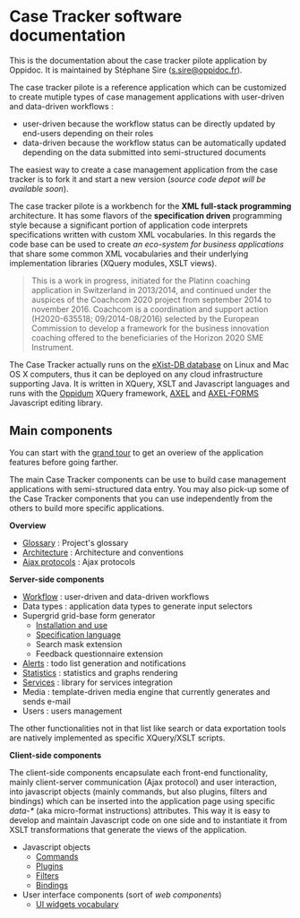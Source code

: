 # Case Tracker software documentation

This is the documentation about the case tracker pilote application by Oppidoc. It is maintained by Stéphane Sire (<s.sire@oppidoc.fr>).

The case tracker pilote is a reference application which can be customized to create mutiple types of case management applications with user-driven and data-driven workflows :

- user-driven because the workflow status can be directly updated by end-users depending on their roles
- data-driven because the workflow status can be automatically updated depending on the data submitted into semi-structured documents

The easiest way to create a case management application from the case tracker is to fork it and start a new version (*source code depot will be available soon*).

The case tracker pilote is a workbench for the **XML full-stack programming** architecture. It has some flavors of the **specification driven** programming style because a significant portion of application code interprets specifications written with custom XML  vocabularies. In this regards the code base can be used to create *an eco-system for business applications* that share some common XML vocabularies and their underlying implementation libraries (XQuery modules, XSLT views).

> This is a work in progress, initiated for the Platinn coaching application in Switzerland in 2013/2014, and continued under the auspices of the Coachcom 2020 project from september 2014 to november 2016. Coachcom is a coordination and support action (H2020-635518; 09/2014-08/2016) selected by the European Commission to develop a framework for the business innovation coaching offered to the beneficiaries of the Horizon 2020 SME Instrument.

The Case Tracker actually runs on the [eXist-DB database](http://exist-db.org) on Linux and Mac OS X computers, thus it can be deployed on any cloud infrastructure supporting Java. It is written in XQuery, XSLT and Javascript languages and runs with the [Oppidum](https://github.com/ssire/oppidum) XQuery framework, [AXEL](https://github.com/ssire/axel) and [AXEL-FORMS](https://github.com/ssire/axel-forms) Javascript editing library.

## Main components

You can start with the [grand tour](./doc/tour.md) to get an overiew of the application features before going farther.

The main Case Tracker components can be use to build case management applications with semi-structured data entry. You may also pick-up some of the Case Tracker components that you can use independently from the others to build more specific applications.

**Overview**

- [Glossary](./doc/glossary.md) :  Project's glossary
- [Architecture](./doc/architecture.md) :  Architecture and conventions
- [Ajax protocols](./doc/ajax.md) :  Ajax protocols

**Server-side components**

- [Workflow](./doc/workflow.md) : user-driven and data-driven workflows
- Data types : application data types to generate input selectors
- Supergrid grid-base form generator
  - [Installation and use](./doc/supergrid-use.md)
  - [Specification language](./doc/supergrid-spec.md)
  - Search mask extension
  - Feedback questionnaire extension
- [Alerts](./doc/alerts.md) : todo list generation and notifications
- [Statistics](./doc/statistics.md) : statistics and graphs rendering
- [Services](./doc/services.md) :  library for services integration
- Media : template-driven media engine that currently generates and sends e-mail
- Users : users management

The other functionalities not in that list like search or data exportation tools are natively implemented as specific XQuery/XSLT scripts.

**Client-side components**

The client-side components encapsulate each front-end functionality, mainly client-server communication (Ajax protocol) and user interaction, into javascript objects (mainly commands, but also plugins, filters and bindings) which can be inserted into the application page using specific _data-*_ (aka micro-format instructions) attributes. This way it is easy to develop and maintain Javascript code on one side and to instantiate it from XSLT transformations that generate the views of the application.

- Javascript objects
  - [Commands](./doc/commands.md)
  - [Plugins](./doc/plugins.md)
  - [Filters](./doc/filters.md)
  - [Bindings](./doc/bindings.md)
- User interface components (sort of *web components*)
  - [UI widgets vocabulary](./doc/components.md)

